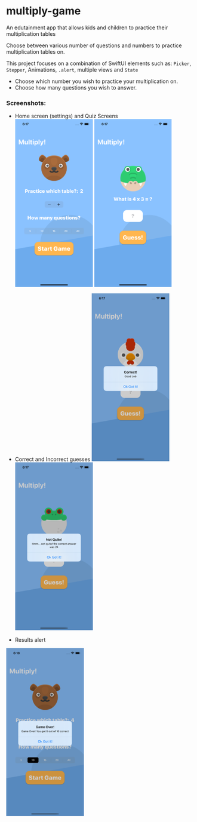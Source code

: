 # multiply-game
An edutainment app that allows kids and children to practice their multiplication tables

Choose between various number of questions and numbers to practice multiplication tables on.

This project focuses on a combination of SwiftUI elements such as:
`Picker`, `Stepper`, Animations, `.alert`, multiple views and `State`

* Choose which number you wish to practice your multiplication on.
* Choose how many questions you wish to answer.

### Screenshots:
* Home screen (settings) and Quiz Screens
<img src = "images/homescreen.png" height = "450"> <img src = "images/quizscreen.png" height = "450">

* Correct and Incorrect guesses
<img src = "images/correct.png" height = "450"> <img src = "images/incorrect.png" height = "450">

* Results alert
<img src = "images/results.png" height = "450">
